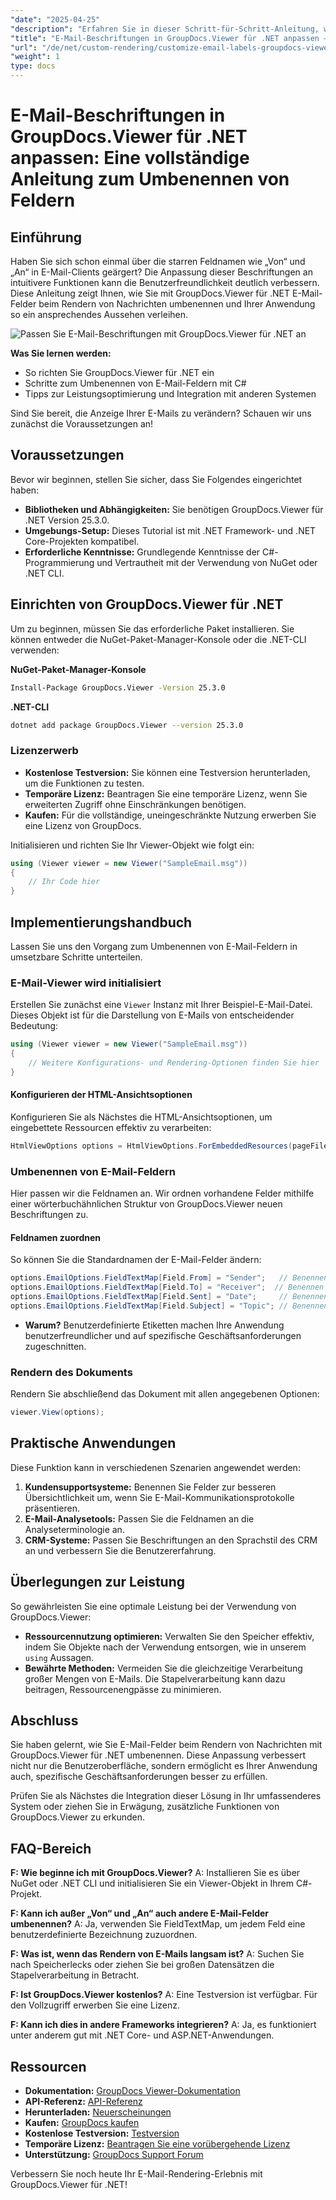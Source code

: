 ```yaml
---
"date": "2025-04-25"
"description": "Erfahren Sie in dieser Schritt-für-Schritt-Anleitung, wie Sie E-Mail-Beschriftungen mit GroupDocs.Viewer für .NET anpassen. Verbessern Sie die Benutzeroberfläche Ihrer Anwendung, indem Sie Felder wie „Von“ und „An“ umbenennen."
"title": "E-Mail-Beschriftungen in GroupDocs.Viewer für .NET anpassen – Eine vollständige Anleitung zum Umbenennen von Feldern"
"url": "/de/net/custom-rendering/customize-email-labels-groupdocs-viewer-dotnet/"
"weight": 1
type: docs
---
```

# E-Mail-Beschriftungen in GroupDocs.Viewer für .NET anpassen: Eine vollständige Anleitung zum Umbenennen von Feldern

## Einführung

Haben Sie sich schon einmal über die starren Feldnamen wie „Von“ und „An“ in E-Mail-Clients geärgert? Die Anpassung dieser Beschriftungen an intuitivere Funktionen kann die Benutzerfreundlichkeit deutlich verbessern. Diese Anleitung zeigt Ihnen, wie Sie mit GroupDocs.Viewer für .NET E-Mail-Felder beim Rendern von Nachrichten umbenennen und Ihrer Anwendung so ein ansprechendes Aussehen verleihen.

![Passen Sie E-Mail-Beschriftungen mit GroupDocs.Viewer für .NET an](/viewer/custom-rendering/customize-email-labels-img.png)

**Was Sie lernen werden:**
- So richten Sie GroupDocs.Viewer für .NET ein
- Schritte zum Umbenennen von E-Mail-Feldern mit C#
- Tipps zur Leistungsoptimierung und Integration mit anderen Systemen

Sind Sie bereit, die Anzeige Ihrer E-Mails zu verändern? Schauen wir uns zunächst die Voraussetzungen an!

## Voraussetzungen

Bevor wir beginnen, stellen Sie sicher, dass Sie Folgendes eingerichtet haben:

- **Bibliotheken und Abhängigkeiten:** Sie benötigen GroupDocs.Viewer für .NET Version 25.3.0.
- **Umgebungs-Setup:** Dieses Tutorial ist mit .NET Framework- und .NET Core-Projekten kompatibel.
- **Erforderliche Kenntnisse:** Grundlegende Kenntnisse der C#-Programmierung und Vertrautheit mit der Verwendung von NuGet oder .NET CLI.

## Einrichten von GroupDocs.Viewer für .NET

Um zu beginnen, müssen Sie das erforderliche Paket installieren. Sie können entweder die NuGet-Paket-Manager-Konsole oder die .NET-CLI verwenden:

**NuGet-Paket-Manager-Konsole**
```bash
Install-Package GroupDocs.Viewer -Version 25.3.0
```

**.NET-CLI**
```bash
dotnet add package GroupDocs.Viewer --version 25.3.0
```

### Lizenzerwerb
- **Kostenlose Testversion:** Sie können eine Testversion herunterladen, um die Funktionen zu testen.
- **Temporäre Lizenz:** Beantragen Sie eine temporäre Lizenz, wenn Sie erweiterten Zugriff ohne Einschränkungen benötigen.
- **Kaufen:** Für die vollständige, uneingeschränkte Nutzung erwerben Sie eine Lizenz von GroupDocs.

Initialisieren und richten Sie Ihr Viewer-Objekt wie folgt ein:

```csharp
using (Viewer viewer = new Viewer("SampleEmail.msg"))
{
    // Ihr Code hier
}
```

## Implementierungshandbuch

Lassen Sie uns den Vorgang zum Umbenennen von E-Mail-Feldern in umsetzbare Schritte unterteilen.

### E-Mail-Viewer wird initialisiert

Erstellen Sie zunächst eine `Viewer` Instanz mit Ihrer Beispiel-E-Mail-Datei. Dieses Objekt ist für die Darstellung von E-Mails von entscheidender Bedeutung:

```csharp
using (Viewer viewer = new Viewer("SampleEmail.msg"))
{
    // Weitere Konfigurations- und Rendering-Optionen finden Sie hier
}
```

#### Konfigurieren der HTML-Ansichtsoptionen

Konfigurieren Sie als Nächstes die HTML-Ansichtsoptionen, um eingebettete Ressourcen effektiv zu verarbeiten:

```csharp
HtmlViewOptions options = HtmlViewOptions.ForEmbeddedResources(pageFilePathFormat);
```

### Umbenennen von E-Mail-Feldern

Hier passen wir die Feldnamen an. Wir ordnen vorhandene Felder mithilfe einer wörterbuchähnlichen Struktur von GroupDocs.Viewer neuen Beschriftungen zu.

#### Feldnamen zuordnen

So können Sie die Standardnamen der E-Mail-Felder ändern:

```csharp
options.EmailOptions.FieldTextMap[Field.From] = "Sender";   // Benennen Sie das Feld „Von“ in „Absender“ um.
options.EmailOptions.FieldTextMap[Field.To] = "Receiver";  // Benennen Sie das Feld „An“ in „Empfänger“ um.
options.EmailOptions.FieldTextMap[Field.Sent] = "Date";     // Benennen Sie das Feld „Gesendet“ in „Datum“ um.
options.EmailOptions.FieldTextMap[Field.Subject] = "Topic"; // Benennen Sie das Feld „Betreff“ in „Thema“ um.
```

- **Warum?** Benutzerdefinierte Etiketten machen Ihre Anwendung benutzerfreundlicher und auf spezifische Geschäftsanforderungen zugeschnitten.

### Rendern des Dokuments

Rendern Sie abschließend das Dokument mit allen angegebenen Optionen:

```csharp
viewer.View(options);
```

## Praktische Anwendungen

Diese Funktion kann in verschiedenen Szenarien angewendet werden:

1. **Kundensupportsysteme:** Benennen Sie Felder zur besseren Übersichtlichkeit um, wenn Sie E-Mail-Kommunikationsprotokolle präsentieren.
2. **E-Mail-Analysetools:** Passen Sie die Feldnamen an die Analyseterminologie an.
3. **CRM-Systeme:** Passen Sie Beschriftungen an den Sprachstil des CRM an und verbessern Sie die Benutzererfahrung.

## Überlegungen zur Leistung

So gewährleisten Sie eine optimale Leistung bei der Verwendung von GroupDocs.Viewer:
- **Ressourcennutzung optimieren:** Verwalten Sie den Speicher effektiv, indem Sie Objekte nach der Verwendung entsorgen, wie in unserem `using` Aussagen.
- **Bewährte Methoden:** Vermeiden Sie die gleichzeitige Verarbeitung großer Mengen von E-Mails. Die Stapelverarbeitung kann dazu beitragen, Ressourcenengpässe zu minimieren.

## Abschluss

Sie haben gelernt, wie Sie E-Mail-Felder beim Rendern von Nachrichten mit GroupDocs.Viewer für .NET umbenennen. Diese Anpassung verbessert nicht nur die Benutzeroberfläche, sondern ermöglicht es Ihrer Anwendung auch, spezifische Geschäftsanforderungen besser zu erfüllen. 

Prüfen Sie als Nächstes die Integration dieser Lösung in Ihr umfassenderes System oder ziehen Sie in Erwägung, zusätzliche Funktionen von GroupDocs.Viewer zu erkunden.

## FAQ-Bereich

**F: Wie beginne ich mit GroupDocs.Viewer?**
A: Installieren Sie es über NuGet oder .NET CLI und initialisieren Sie ein Viewer-Objekt in Ihrem C#-Projekt.

**F: Kann ich außer „Von“ und „An“ auch andere E-Mail-Felder umbenennen?**
A: Ja, verwenden Sie FieldTextMap, um jedem Feld eine benutzerdefinierte Bezeichnung zuzuordnen.

**F: Was ist, wenn das Rendern von E-Mails langsam ist?**
A: Suchen Sie nach Speicherlecks oder ziehen Sie bei großen Datensätzen die Stapelverarbeitung in Betracht.

**F: Ist GroupDocs.Viewer kostenlos?**
A: Eine Testversion ist verfügbar. Für den Vollzugriff erwerben Sie eine Lizenz.

**F: Kann ich dies in andere Frameworks integrieren?**
A: Ja, es funktioniert unter anderem gut mit .NET Core- und ASP.NET-Anwendungen.

## Ressourcen
- **Dokumentation:** [GroupDocs Viewer-Dokumentation](https://docs.groupdocs.com/viewer/net/)
- **API-Referenz:** [API-Referenz](https://reference.groupdocs.com/viewer/net/)
- **Herunterladen:** [Neuerscheinungen](https://releases.groupdocs.com/viewer/net/)
- **Kaufen:** [GroupDocs kaufen](https://purchase.groupdocs.com/buy)
- **Kostenlose Testversion:** [Testversion](https://releases.groupdocs.com/viewer/net/)
- **Temporäre Lizenz:** [Beantragen Sie eine vorübergehende Lizenz](https://purchase.groupdocs.com/temporary-license/)
- **Unterstützung:** [GroupDocs Support Forum](https://forum.groupdocs.com/c/viewer/9)

Verbessern Sie noch heute Ihr E-Mail-Rendering-Erlebnis mit GroupDocs.Viewer für .NET!